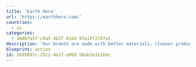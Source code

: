 ```yaml
---
title: 'Earth Hero'
url: 'https://earthhero.com/'
countries:
  - us
categories:
  - a68b7a57-c0a5-4b27-81d2-93a19f2787a1
description: 'Our brands are made with better materials, cleaner production, a lower carbon footprint, higher quality, and with less waste. When you shop on EarthHero, you contribute to a better future for us all.'
blueprint: action
id: 1695807c-25c2-4e1f-a960-56ab3e2e1b9c
---
```


